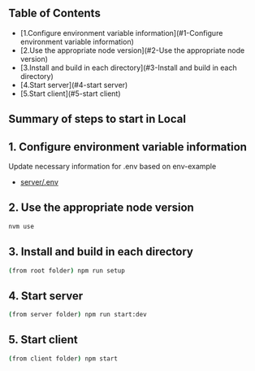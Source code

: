 ## Table of Contents

-   [1.Configure environment variable information](#1-Configure environment variable information)
-   [2.Use the appropriate node version](#2-Use the appropriate node version)
-   [3.Install and build in each directory](#3-Install and build in each directory)
-   [4.Start server](#4-start server)
-   [5.Start client](#5-start client)

## Summary of steps to start in Local

## 1. Configure environment variable information

Update necessary information for .env based on env-example

-   [server/.env](server/env-example)
    <a id="1"></a>

## 2. Use the appropriate node version

```sh
nvm use
```

<a id="2"></a>

## 3. Install and build in each directory

```sh
(from root folder) npm run setup
```

<a id="3"></a>

## 4. Start server

```sh
(from server folder) npm run start:dev
```

<a id="4"></a>

## 5. Start client

```sh
(from client folder) npm start
```

<a id="5"></a>
